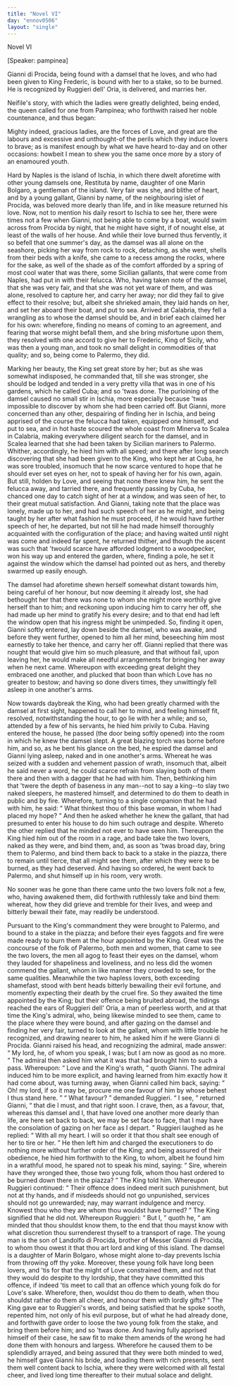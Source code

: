 ```yaml
---
title: "Novel VI"
day: "ennov0506"
layout: "single"
---
```

<html>
 <head>
 </head>
 <body>
  <div id="nov0506" type="novella" who="pampinea">
   <head>
    Novel VI
   </head>
   <p>
    [Speaker: pampinea]
   </p>
   <argument>
    <p>
     <milestone id="p05060001"/>
     <!--(i)-->
     Gianni di Procida, being found with a damsel that he
 loves, and who had been given to King Frederic, is
 bound with her to a stake, so to be burned. He is
 recognized by Ruggieri dell' Oria, is delivered, and
 marries her.
     <!--(/i)-->
    </p>
   </argument>
   <div3 type="commentary" who="author">
    <p>
     <milestone id="p05060002"/>
     <!--(sc)-->
     Neifile's
     <!--(/sc)-->
     story, with which the ladies were greatly delighted,
 being ended, the queen called for one from Pampinea; who forthwith
 raised her noble countenance, and thus began:
    </p>
   </div3>
   <div3 type="commentary" who="pampinea">
    <p>
     <milestone id="p05060003"/>
     Mighty
 indeed, gracious ladies, are the forces of Love, and great are the
 labours and excessive and unthought-of the perils which they induce
 lovers to brave; as is manifest enough by what we have heard
 to-day and on other occasions: howbeit I mean to shew you the
 same once more by a story of an enamoured youth.
    </p>
   </div3>
   <p>
    <milestone id="p05060004"/>
    Hard by Naples is the island of Ischia, in which there dwelt
 aforetime with other young damsels one, Restituta by name, daughter
 of one Marin Bolgaro, a gentleman of the island. Very fair was
 she, and blithe of heart, and by a young gallant, Gianni by name,
 of the neighbouring islet of Procida, was beloved more dearly than
 life, and in like measure returned his love.
    <milestone id="p05060005"/>
    Now, not to mention his
 daily resort to Ischia to see her, there were times not a few when
 Gianni, not being able to come by a boat, would swim across from
 Procida by night, that he might have sight, if of nought else, at
 least of the walls of her house.
    <milestone id="p05060006"/>
    And while their love burned thus
 fervently, it so befell that one summer's day, as the damsel was all
 alone on the seashore, picking her way from rock to rock, detaching,
 as she went, shells from their beds with a knife, she came to a recess
 among the rocks, where for the sake, as well of the shade as of the
 comfort afforded by a spring of most cool water that was there,
    <pb n="37"/>
    some Sicilian gallants, that were come from Naples, had put in with
 their felucca.
    <milestone id="p05060007"/>
    Who, having taken note of the damsel, that she was
 very fair, and that she was not yet ware of them, and was alone,
 resolved to capture her, and carry her away; nor did they fail to
 give effect to their resolve;
    <milestone id="p05060008"/>
    but, albeit she shrieked amain, they laid
 hands on her, and set her aboard their boat, and put to sea. Arrived
 at Calabria, they fell a wrangling as to whose the damsel should be,
 and in brief each claimed her for his own: wherefore, finding no
 means of coming to an agreement, and fearing that worse might
 befall them, and she bring misfortune upon them, they resolved with
 one accord to give her to Frederic, King of Sicily, who was then a
 young man, and took no small delight in commodities of that
 quality; and so, being come to Palermo, they did.
   </p>
   <p>
    <milestone id="p05060009"/>
    Marking her beauty, the King set great store by her; but as she
 was somewhat indisposed, he commanded that, till she was stronger,
 she should be lodged and tended in a very pretty villa that was in
 one of his gardens, which he called Cuba; and so 'twas done.
    <milestone id="p05060010"/>
    The
 purloining of the damsel caused no small stir in Ischia, more especially
 because 'twas impossible to discover by whom she had been
 carried off.
    <milestone id="p05060011"/>
    But Gianni, more concerned than any other, despairing
 of finding her in Ischia, and being apprised of the course the felucca
 had taken, equipped one himself, and put to sea, and in hot haste
 scoured the whole coast from Minerva to Scalea in Calabria, making
 everywhere diligent search for the damsel, and in Scalea learned
 that she had been taken by Sicilian mariners to Palermo.
    <milestone id="p05060012"/>
    Whither,
 accordingly, he hied him with all speed; and there after long search
 discovering that she had been given to the King, who kept her at
 Cuba, he was sore troubled, insomuch that he now scarce ventured
 to hope that he should ever set eyes on her, not to speak of having
 her for his own, again.
    <milestone id="p05060013"/>
    But still, holden by Love, and seeing that
 none there knew him, he sent the felucca away, and tarried there,
 and frequently passing by Cuba, he chanced one day to catch sight
 of her at a window, and was seen of her, to their great mutual
 satisfaction.
    <milestone id="p05060014"/>
    And Gianni, taking note that the place was lonely,
 made up to her, and had such speech of her as he might, and being
 taught by her after what fashion he must proceed, if he would have
 further speech of her, he departed, but not till he had made himself
 thoroughly acquainted with the configuration of the place;
    <milestone id="p05060015"/>
    and
    <pb n="38"/>
    having waited until night was come and indeed far spent, he returned
 thither, and though the ascent was such that 'twould scarce have
 afforded lodgment to a woodpecker, won his way up and entered the
 garden, where, finding a pole, he set it against the window which
 the damsel had pointed out as hers, and thereby swarmed up easily
 enough.
   </p>
   <p>
    <milestone id="p05060016"/>
    The damsel had aforetime shewn herself somewhat distant
 towards him, being careful of her honour, but now deeming it
 already lost, she had bethought her that there was none to whom
 she might more worthily give herself than to him; and reckoning
 upon inducing him to carry her off, she had made up her mind to
 gratify his every desire; and to that end had left the window open
 that his ingress might be unimpeded.
    <milestone id="p05060017"/>
    So, finding it open, Gianni
 softly entered, lay down beside the damsel, who was awake,
    <milestone id="p05060018"/>
    and
 before they went further, opened to him all her mind, beseeching
 him most earnestly to take her thence, and carry her off. Gianni
 replied that there was nought that would give him so much pleasure,
 and that without fail, upon leaving her, he would make all needful
 arrangements for bringing her away when he next came.
    <milestone id="p05060019"/>
    Whereupon
 with exceeding great delight they embraced one another, and
 plucked that boon than which Love has no greater to bestow; and
 having so done divers times, they unwittingly fell asleep in one
 another's arms.
   </p>
   <p>
    <milestone id="p05060020"/>
    Now towards daybreak the King, who had been greatly charmed
 with the damsel at first sight, happened to call her to mind, and
 feeling himself fit, resolved, notwithstanding the hour, to go lie with
 her a while;
    <milestone id="p05060021"/>
    and so, attended by a few of his servants, he hied him
 privily to Cuba. Having entered the house, he passed (the door
 being softly opened) into the room in which he knew the damsel
 slept. A great blazing torch was borne before him, and so, as he
 bent his glance on the bed, he espied the damsel and Gianni lying
 asleep, naked and in one another's arms.
    <milestone id="p05060022"/>
    Whereat he was seized
 with a sudden and vehement passion of wrath, insomuch that, albeit
 he said never a word, he could scarce refrain from slaying both of
 them there and then with a dagger that he had with him.
    <milestone id="p05060023"/>
    Then,
 bethinking him that 'twere the depth of baseness in any man--not
 to say a king--to slay two naked sleepers, he mastered himself, and
 determined to do them to death in public and by fire. Wherefore,
    <pb n="39"/>
    turning to a single companion that he had with him, he said:
    <q direct="unspecified">
     What thinkest thou of this base woman, in whom I had placed
 my hope?
    </q>
    And then he asked whether he knew the gallant, that
 had presumed to enter his house to do him such outrage and despite.
    <milestone id="p05060024"/>
    Whereto the other replied that he minded not ever to have seen
 him.
    <milestone id="p05060025"/>
    Thereupon the King hied him out of the room in a rage,
 and bade take the two lovers, naked as they were, and bind them,
 and, as soon as 'twas broad day, bring them to Palermo, and bind
 them back to back to a stake in the piazza, there to remain until
 tierce, that all might see them, after which they were to be burned,
 as they had deserved. And having so ordered, he went back to
 Palermo, and shut himself up in his room, very wroth.
   </p>
   <p>
    <milestone id="p05060026"/>
    No sooner was he gone than there came unto the two lovers folk
 not a few, who, having awakened them, did forthwith ruthlessly take
 and bind them: whereat, how they did grieve and tremble for
 their lives, and weep and bitterly bewail their fate, may readily be
 understood.
   </p>
   <p>
    <milestone id="p05060027"/>
    Pursuant to the King's commandment they were brought to
 Palermo, and bound to a stake in the piazza; and before their eyes
 faggots and fire were made ready to burn them at the hour appointed
 by the King.
    <milestone id="p05060028"/>
    Great was the concourse of the folk of Palermo, both
 men and women, that came to see the two lovers, the men all agog
 to feast their eyes on the damsel, whom they lauded for shapeliness
 and loveliness, and no less did the women commend the gallant,
 whom in like manner they crowded to see, for the same qualities.
    <milestone id="p05060029"/>
    Meanwhile the two hapless lovers, both exceeding shamefast, stood
 with bent heads bitterly bewailing their evil fortune, and momently
 expecting their death by the cruel fire.
    <milestone id="p05060030"/>
    So they awaited the time
 appointed by the King; but their offence being bruited abroad, the
 tidings reached the ears of Ruggieri dell' Oria, a man of peerless
 worth, and at that time the King's admiral, who, being likewise
 minded to see them, came to the place where they were bound, and
 after gazing on the damsel and finding her very fair, turned to look
 at the gallant, whom with little trouble he recognized, and drawing
 nearer to him, he asked him if he were Gianni di Procida.
    <milestone id="p05060031"/>
    Gianni
 raised his head, and recognizing the admiral, made answer:
    <q direct="unspecified">
     My
 lord, he, of whom you speak, I was; but I am now as good as no
 more.
    </q>
    <milestone id="p05060032"/>
    The admiral then asked him what it was that had brought
    <pb n="40"/>
    him to such a pass. Whereupon:
    <q direct="unspecified">
     Love and the King's wrath,
    </q>
    quoth Gianni.
    <milestone id="p05060033"/>
    The admiral induced him to be more explicit, and
 having learned from him exactly how it had come about, was turning
 away, when Gianni called him back, saying:
    <q direct="unspecified">
     Oh! my lord, if so
 it may be, procure me one favour of him by whose behest I thus
 stand here.
    </q>
    <milestone id="p05060034"/>
    <q direct="unspecified">
     What favour?
    </q>
    demanded Ruggieri.
    <q direct="unspecified">
     I see,
    </q>
    returned Gianni,
    <q direct="unspecified">
     that die I must, and that right soon. I crave,
 then, as a favour, that, whereas this damsel and I, that have loved one
 another more dearly than life, are here set back to back, we may be
 set face to face, that I may have the consolation of gazing on her
 face as I depart.
    </q>
    <milestone id="p05060035"/>
    Ruggieri laughed as he replied:
    <q direct="unspecified">
     With all my
 heart. I will so order it that thou shalt see enough of her to tire or
 her.
    </q>
    <milestone id="p05060036"/>
    He then left him and charged the executioners to do nothing
 more without further order of the King; and being assured of their
 obedience, he hied him forthwith to the King, to whom, albeit he
 found him in a wrathful mood, he spared not to speak his mind,
 saying:
    <q direct="unspecified">
     Sire, wherein have they wronged thee, those two young
 folk, whom thou hast ordered to be burned down there in the
 piazza?
    </q>
    <milestone id="p05060037"/>
    The King told him. Whereupon Ruggieri continued:
    <q direct="unspecified">
     Their offence does indeed merit such punishment, but not at thy
 hands, and if misdeeds should not go unpunished, services should not
 go unrewarded; nay, may warrant indulgence and mercy. Knowest
 thou who they are whom thou wouldst have burned?
    </q>
    <milestone id="p05060038"/>
    The King
 signified that he did not. Whereupon Ruggieri:
    <q direct="unspecified">
     But I,
    </q>
    quoth
 he,
    <q direct="unspecified">
     am minded that thou shouldst know them, to the end that thou
 mayst know with what discretion thou surrenderest thyself to a
 transport of rage.
     <milestone id="p05060039"/>
     The young man is the son of Landolfo di
 Procida, brother of Messer Gianni di Procida, to whom thou owest
 it that thou art lord and king of this island. The damsel is a
 daughter of Marin Bolgaro, whose might alone to-day prevents
 Ischia from throwing off thy yoke.
     <milestone id="p05060040"/>
     Moreover, these young folk
 have long been lovers, and 'tis for that the might of Love constrained
 them, and not that they would do despite to thy lordship, that they
 have committed this offence, if indeed 'tis meet to call that an
 offence which young folk do for Love's sake. Wherefore, then,
 wouldst thou do them to death, when thou shouldst rather do them
 all cheer, and honour them with lordly gifts?
    </q>
    <milestone id="p05060041"/>
    The King gave ear
 to Ruggieri's words, and being satisfied that he spoke sooth, repented
    <pb n="41"/>
    him, not only of his evil purpose, but of what he had already done,
 and forthwith gave order to loose the two young folk from the
 stake, and bring them before him; and so 'twas done.
    <milestone id="p05060042"/>
    And having
 fully apprised himself of their case, he saw fit to make them amends
 of the wrong he had done them with honours and largess. Wherefore
 he caused them to be splendidly arrayed, and being assured that
 they were both minded to wed, he himself gave Gianni his bride,
 and loading them with rich presents, sent them well content back to
 Ischia, where they were welcomed with all festal cheer, and lived
 long time thereafter to their mutual solace and delight.
   </p>
  </div>
 </body>
</html>